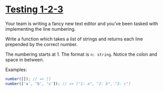 # [Testing 1-2-3](https://www.codewars.com/kata/54bf85e3d5b56c7a05000cf9)

Your team is writing a fancy new text editor and you've been tasked with implementing the line numbering.

Write a function which takes a list of strings and returns each line prepended by the correct number.

The numbering starts at 1. The format is `n: string`. Notice the colon and space in between.

Examples:

```js
number([]); // => []
number(['a', 'b', 'c']); // => ["1: a", "2: b", "3: c"]
```
